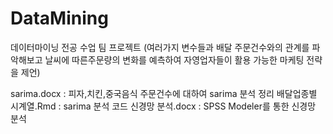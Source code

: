 # DataMining
데이터마이닝 전공 수업 팀 프로젝트
(여러가지 변수들과 배달 주문건수와의 관계를 파악해보고 날씨에 따른주문량의 변화를 예측하여 자영업자들이 활용 가능한 마케팅 전략을 제언)


sarima.docx : 피자,치킨,중국음식 주문건수에 대하여 sarima 분석 정리
배달업종별 시계열.Rmd : sarima 분석 코드
신경망 분석.docx : SPSS Modeler를 통한 신경망 분석 
